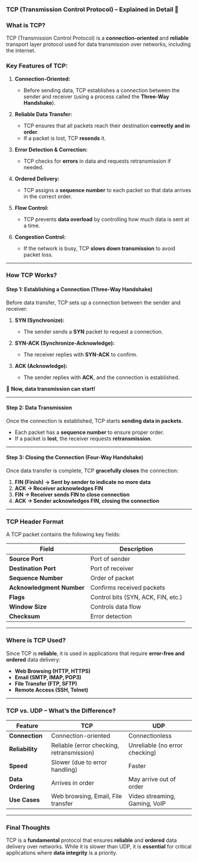 ### **TCP (Transmission Control Protocol) – Explained in Detail 🚀**

### **What is TCP?**
TCP (Transmission Control Protocol) is a **connection-oriented** and **reliable** transport layer protocol used for data transmission over networks, including the internet.

### **Key Features of TCP:**
1. **Connection-Oriented:**  
   - Before sending data, TCP establishes a connection between the sender and receiver (using a process called the **Three-Way Handshake**).
   
2. **Reliable Data Transfer:**  
   - TCP ensures that all packets reach their destination **correctly and in order**.  
   - If a packet is lost, TCP **resends** it.

3. **Error Detection & Correction:**  
   - TCP checks for **errors** in data and requests retransmission if needed.

4. **Ordered Delivery:**  
   - TCP assigns a **sequence number** to each packet so that data arrives in the correct order.

5. **Flow Control:**  
   - TCP prevents **data overload** by controlling how much data is sent at a time.

6. **Congestion Control:**  
   - If the network is busy, TCP **slows down transmission** to avoid packet loss.

---

### **How TCP Works?**
#### **Step 1: Establishing a Connection (Three-Way Handshake)**
Before data transfer, TCP sets up a connection between the sender and receiver:

1. **SYN (Synchronize):**  
   - The sender sends a **SYN** packet to request a connection.  

2. **SYN-ACK (Synchronize-Acknowledge):**  
   - The receiver replies with **SYN-ACK** to confirm.  

3. **ACK (Acknowledge):**  
   - The sender replies with **ACK**, and the connection is established.  

🔹 **Now, data transmission can start!**  

---

#### **Step 2: Data Transmission**
Once the connection is established, TCP starts **sending data in packets**.

- Each packet has a **sequence number** to ensure proper order.  
- If a packet is **lost**, the receiver requests **retransmission**.  

---

#### **Step 3: Closing the Connection (Four-Way Handshake)**
Once data transfer is complete, TCP **gracefully closes** the connection:

1. **FIN (Finish) → Sent by sender to indicate no more data**  
2. **ACK → Receiver acknowledges FIN**  
3. **FIN → Receiver sends FIN to close connection**  
4. **ACK → Sender acknowledges FIN, closing the connection**  

---

### **TCP Header Format**
A TCP packet contains the following key fields:

| Field | Description |
|-------|------------|
| **Source Port** | Port of sender |
| **Destination Port** | Port of receiver |
| **Sequence Number** | Order of packet |
| **Acknowledgment Number** | Confirms received packets |
| **Flags** | Control bits (SYN, ACK, FIN, etc.) |
| **Window Size** | Controls data flow |
| **Checksum** | Error detection |

---

### **Where is TCP Used?**
Since TCP is **reliable**, it is used in applications that require **error-free and ordered** data delivery:

- **Web Browsing (HTTP, HTTPS)**  
- **Email (SMTP, IMAP, POP3)**  
- **File Transfer (FTP, SFTP)**  
- **Remote Access (SSH, Telnet)**  

---

### **TCP vs. UDP – What’s the Difference?**
| Feature | TCP | UDP |
|---------|-----|-----|
| **Connection** | Connection-oriented | Connectionless |
| **Reliability** | Reliable (error checking, retransmission) | Unreliable (no error checking) |
| **Speed** | Slower (due to error handling) | Faster |
| **Data Ordering** | Arrives in order | May arrive out of order |
| **Use Cases** | Web browsing, Email, File transfer | Video streaming, Gaming, VoIP |

---

### **Final Thoughts**
TCP is a **fundamental** protocol that ensures **reliable** and **ordered** data delivery over networks. While it is slower than UDP, it is **essential** for critical applications where **data integrity** is a priority.